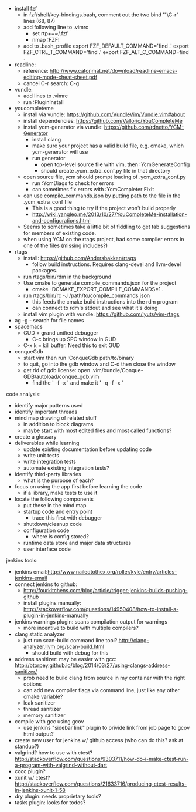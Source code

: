 * install fzf
  * in fzf/shell/key-bindings.bash, comment out the two bind '"\C-r" lines (68, 87)
  * add following line to .vimrc
    * set rtp+=~/.fzf
    * nmap <C-t> :FZF! <CR>
  * add to .bash_profile
    export FZF_DEFAULT_COMMAND='find .'
    export FZF_CTRL_T_COMMAND='find .'
    export FZF_ALT_C_COMMAND=find .
* readline:
  * reference: http://www.catonmat.net/download/readline-emacs-editing-mode-cheat-sheet.pdf
  * cancel C-r search: C-g
* vundle:
  * add lines to .vimrc
  * run :PluginInstall
* youcompleteme
  * install via vundle: https://github.com/VundleVim/Vundle.vim#about
  * install dependencies: https://github.com/Valloric/YouCompleteMe
  * install ycm-generator via vundle: https://github.com/rdnetto/YCM-Generator
    * install clang
    * make sure your project has a valid build file, e.g. cmake, which ycm-generator will use
    * run generator
      * open top-level source file with vim, then :YcmGenerateConfig
      * should create .ycm_extra_conf.py file in that directory
  * open source file, ycm should prompt loading of .ycm_extra_conf.py
    * run :YcmDiags to check for errors
    * can sometimes fix errors with :YcmCompleter FixIt
  * can use compile_commands.json by putting path to the file in the .ycm_extra_conf file
    * This is a good thing to try if the project won't build properly
    * http://wiki.yangleo.me/2013/10/27/YouCompleteMe-installation-and-configurations.html
  * Seems to sometimes take a little bit of fiddling to get tab suggestions for members of existing code.
  * when using YCM on the rtags project, had some compiler errors in one of the files (missing includes?)
* rtags
  * install: https://github.com/Andersbakken/rtags
    * follow build instructions. Requires clang-devel and llvm-devel packages.
  * run rtags/bin/rdm in the background
  * Use cmake to generate compile_commands.json for the project
    * cmake -DCMAKE_EXPORT_COMPILE_COMMANDS=1 .
  * run rtags/bin/rc -J /path/to/compile_commands.json
    * this feeds the cmake build instructions into the rdm program
    * can connect to rdm's stdout and see what it's doing
  * install vim plugin with vundle: https://github.com/lyuts/vim-rtags
* ag -g <file name text> - search for file names
* spacemacs
  * GUD = grand unified debugger
    * C-c brings up SPC window in GUD
  * C-x k = kill buffer. Need this to exit GUD
* conqueGdb
  * start vim then run :ConqueGdb path/to/binary
  * to quit, go into the gdb window and C-d then close the window
  * get rid of gdb license: open .vim/bundle/Conque-GDB/autoload/conque_gdb.vim
    * find the ' -f -x ' and make it ' -q -f -x '

code analysis:
* identify major patterns used
* identify important threads
* mind map drawing of related stuff
	* in addition to block diagrams
	* maybe start with most edited files and most called functions?
* create a glossary
* deliverables while learning
	* update existing documentation before updating code
	* write unit tests
	* write integration tests
	* automate existing integration tests?
* identify third-party libraries
	* what is the purpose of each?
* focus on using the app first before learning the code
	* if a library, make tests to use it
* locate the following components
	* put these in the mind map
	* startup code and entry point
		* trace this first with debugger
	* shutdown/cleanup code
	* configuration code
		* where is config stored?
	* runtime data store and major data structures
	* user interface code

jenkins tools:
* jenkins email:http://www.nailedtothex.org/roller/kyle/entry/articles-jenkins-email
* connect jenkins to github:
	* http://fourkitchens.com/blog/article/trigger-jenkins-builds-pushing-github
	* install plugins manually: http://stackoverflow.com/questions/14950408/how-to-install-a-plugin-in-jenkins-manually
* jenkins warnings plugin: scans compilation output for warnings
	* more incentive to build with multiple compilers?
* clang static analyzer
	* just run scan-build command line tool? http://clang-analyzer.llvm.org/scan-build.html
		* should build with debug for this
* address sanitizer: may be easier with gcc: http://btorpey.github.io/blog/2014/03/27/using-clangs-address-sanitizer/
	* prob need to build clang from source in my container with the right options
	* can add new compiler flags via command line, just like any other cmake variable?
	* leak sanitizer
	* thread sanitizer
	* memory sanitizer
* compile with gcc using gcov
	* use jenkins "sidebar link" plugin to privide link from job page to gcov html output?
* create new user for jenkins w/ github access (who can do this? ask at standup?)
* valgrind? how to use with ctest? http://stackoverflow.com/questions/9303711/how-do-i-make-ctest-run-a-program-with-valgrind-without-dart
* cccc plugin?
* xunit w/ ctest? http://stackoverflow.com/questions/21633716/producing-ctest-results-in-jenkins-xunit-1-58
* dry plugin: needs proprietary tools?
* tasks plugin: looks for todos?
